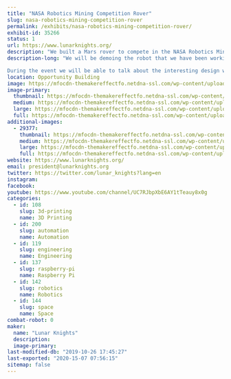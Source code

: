 ```yaml
---
title: "NASA Robotics Mining Competition Rover"
slug: nasa-robotics-mining-competition-rover
permalink: /exhibits/nasa-robotics-mining-competition-rover/
exhibit-id: 35266
status: 1
url: https://www.lunarknights.org/
description: "We built a Mars rover to compete in the NASA Robotics Mining Competition"
description-long: "We will be demoing the robot that we have been working on for the past year for the NASA Robotics Mining Competition. The robot is designed to traverse and mine the same soil simulant that NASA and builders of real extraterrestrial rovers use to test their robots that actually go to space. The robot is designed to be the closest you can get to a fully functional Mars Rover without actually going to Mars. 

During the event we will be able to talk about the interesting design work that our club has put into the robot, demonstrating prototype components that we 3D printed out of advanced filaments, and talking about what iterations we plan to implement leading up to when we compete in May."
location: Opportunity Building
image: https://mfocdn-themakereffectfo.netdna-ssl.com/wp-content/uploads/2019/07/Robot_Render-1024x747.jpg
image-primary:
  thumbnail: https://mfocdn-themakereffectfo.netdna-ssl.com/wp-content/uploads/2019/07/Robot_Render-150x150.jpg
  medium: https://mfocdn-themakereffectfo.netdna-ssl.com/wp-content/uploads/2019/07/Robot_Render-300x219.jpg
  large: https://mfocdn-themakereffectfo.netdna-ssl.com/wp-content/uploads/2019/07/Robot_Render-1024x747.jpg
  full: https://mfocdn-themakereffectfo.netdna-ssl.com/wp-content/uploads/2019/07/Robot_Render.jpg
additional-images:
  - 29377:
    thumbnail: https://mfocdn-themakereffectfo.netdna-ssl.com/wp-content/uploads/2018/11/20181104_215450-1-150x150.jpg
    medium: https://mfocdn-themakereffectfo.netdna-ssl.com/wp-content/uploads/2018/11/20181104_215450-1-300x219.jpg
    large: https://mfocdn-themakereffectfo.netdna-ssl.com/wp-content/uploads/2018/11/20181104_215450-1-1024x748.jpg
    full: https://mfocdn-themakereffectfo.netdna-ssl.com/wp-content/uploads/2018/11/20181104_215450-1.jpg
website: https://www.lunarknights.org/
email: president@lunarknights.org
twitter: https://twitter.com/lunar_knights?lang=en
instagram: 
facebook: 
youtube: https://www.youtube.com/channel/UC7RJbpXbE6AY1tTeauy8x0g
categories:
  - id: 108
    slug: 3d-printing
    name: 3D Printing
  - id: 200
    slug: automation
    name: Automation
  - id: 119
    slug: engineering
    name: Engineering
  - id: 137
    slug: raspberry-pi
    name: Raspberry Pi
  - id: 142
    slug: robotics
    name: Robotics
  - id: 144
    slug: space
    name: Space
combat-robot: 0
maker:
  name: "Lunar Knights"
  description:
  image-primary: 
last-modified-db: "2019-10-26 17:45:27"
last-exported: "2020-15-07 07:56:15"
sitemap: false
---
```


